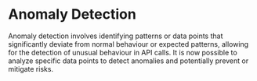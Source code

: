 <!-- loio7a4fe7d85e10416e9dd63f98ccd780b2 -->

# Anomaly Detection

Anomaly detection involves identifying patterns or data points that significantly deviate from normal behaviour or expected patterns, allowing for the detection of unusual behaviour in API calls. It is now possible to analyze specific data points to detect anomalies and potentially prevent or mitigate risks.

